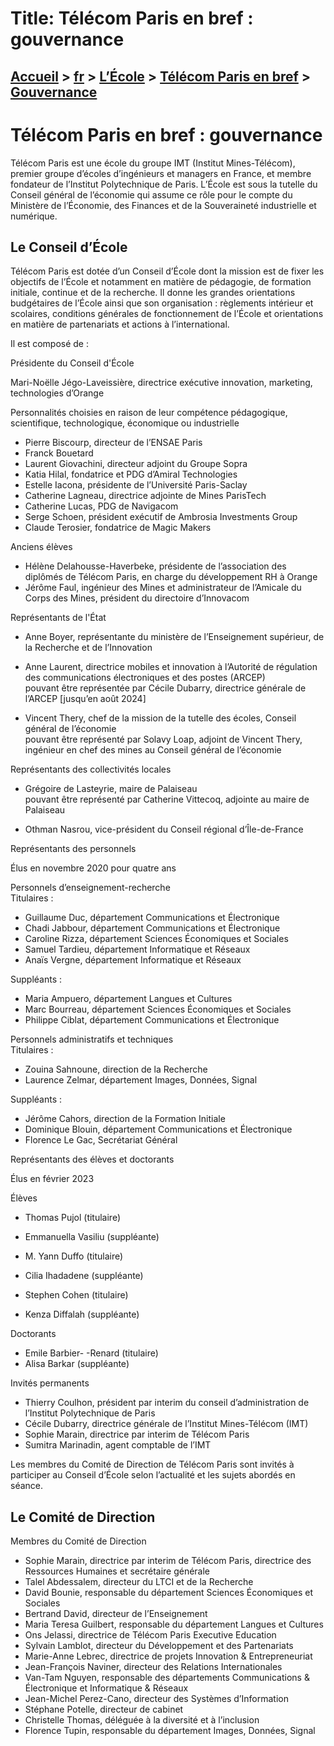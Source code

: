 # Title: Télécom Paris en bref : gouvernance

## [Accueil](https://www.telecom-paris.fr "https://www.telecom-paris.fr") > [fr](https://www.telecom-paris.fr/fr "fr") > [L’École](https://www.telecom-paris.fr/fr/ecole "L’École") > [Télécom Paris en bref](https://www.telecom-paris.fr/fr/ecole/bref "Télécom Paris en bref") > [Gouvernance](https://www.telecom-paris.fr/fr/ecole/bref/gouvernance)

[](https://www.telecom-paris.fr/fr/accueil)

# Télécom Paris en bref : gouvernance

Télécom Paris est une école du groupe IMT (Institut Mines-Télécom), premier
groupe d’écoles d’ingénieurs et managers en France, et membre fondateur de
l’Institut Polytechnique de Paris. L’École est sous la tutelle du Conseil
général de l’économie qui assume ce rôle pour le compte du Ministère de
l’Économie, des Finances et de la Souveraineté industrielle et numérique.

## Le Conseil d’École

Télécom Paris est dotée d’un Conseil d’École dont la mission est de fixer les
objectifs de l’École et notamment en matière de pédagogie, de formation
initiale, continue et de la recherche. Il donne les grandes orientations
budgétaires de l’École ainsi que son organisation : règlements intérieur et
scolaires, conditions générales de fonctionnement de l’École et orientations
en matière de partenariats et actions à l’international.

Il est composé de :

Présidente du Conseil d'École

  
Mari-Noëlle Jégo-Laveissière, directrice exécutive innovation, marketing,
technologies d’Orange

Personnalités choisies en raison de leur compétence pédagogique, scientifique,
technologique, économique ou industrielle

  * Pierre Biscourp, directeur de l’ENSAE Paris
  * Franck Bouetard
  * Laurent Giovachini, directeur adjoint du Groupe Sopra
  * Katia Hilal, fondatrice et PDG d’Amiral Technologies
  * Estelle Iacona, présidente de l’Université Paris-Saclay
  * Catherine Lagneau, directrice adjointe de Mines ParisTech
  * Catherine Lucas, PDG de Navigacom
  * Serge Schoen, président exécutif de Ambrosia Investments Group
  * Claude Terosier, fondatrice de Magic Makers

Anciens élèves

  * Hélène Delahousse-Haverbeke, présidente de l’association des diplômés de Télécom Paris, en charge du développement RH à Orange
  * Jérôme Faul, ingénieur des Mines et administrateur de l’Amicale du Corps des Mines, président du directoire d’Innovacom

Représentants de l'État

  * Anne Boyer, représentante du ministère de l’Enseignement supérieur, de la Recherche et de l’Innovation
  * Anne Laurent, directrice mobiles et innovation à l’Autorité de régulation des communications électroniques et des postes (ARCEP)  
pouvant être représentée par Cécile Dubarry, directrice générale de l’ARCEP
[jusqu’en août 2024]

  * Vincent Thery, chef de la mission de la tutelle des écoles, Conseil général de l’économie  
pouvant être représenté par Solavy Loap, adjoint de Vincent Thery, ingénieur
en chef des mines au Conseil général de l’économie

Représentants des collectivités locales

  * Grégoire de Lasteyrie, maire de Palaiseau  
pouvant être représenté par Catherine Vittecoq, adjointe au maire de Palaiseau

  * Othman Nasrou, vice-président du Conseil régional d’Île-de-France  

Représentants des personnels

Élus en novembre 2020 pour quatre ans

Personnels d’enseignement-recherche  
Titulaires :

  * Guillaume Duc, département Communications et Électronique
  * Chadi Jabbour, département Communications et Électronique
  * Caroline Rizza, département Sciences Économiques et Sociales
  * Samuel Tardieu, département Informatique et Réseaux
  * Anaïs Vergne, département Informatique et Réseaux

Suppléants :

  * Maria Ampuero, département Langues et Cultures
  * Marc Bourreau, département Sciences Économiques et Sociales
  * Philippe Ciblat, département Communications et Électronique

Personnels administratifs et techniques  
Titulaires :

  * Zouina Sahnoune, direction de la Recherche
  * Laurence Zelmar, département Images, Données, Signal

Suppléants :

  * Jérôme Cahors, direction de la Formation Initiale
  * Dominique Blouin, département Communications et Électronique
  * Florence Le Gac, Secrétariat Général

Représentants des élèves et doctorants

Élus en février 2023  

Élèves

  * Thomas Pujol (titulaire)
  * Emmanuella Vasiliu (suppléante)

  * M. Yann Duffo (titulaire)
  * Cilia Ihadadene (suppléante)

  * Stephen Cohen (titulaire)
  * Kenza Diffalah (suppléante)

Doctorants

  * Emile Barbier- -Renard (titulaire)
  * Alisa Barkar (suppléante)  

Invités permanents

  * Thierry Coulhon, président par interim du conseil d’administration de l’Institut Polytechnique de Paris
  * Cécile Dubarry, directrice générale de l’Institut Mines-Télécom (IMT)
  * Sophie Marain, directrice par interim de Télécom Paris
  * Sumitra Marinadin, agent comptable de l’IMT

Les membres du Comité de Direction de Télécom Paris sont invités à participer
au Conseil d’École selon l’actualité et les sujets abordés en séance.

## Le Comité de Direction

Membres du Comité de Direction

  * Sophie Marain, directrice par interim de Télécom Paris, directrice des Ressources Humaines et secrétaire générale
  * Talel Abdessalem, directeur du LTCI et de la Recherche
  * David Bounie, responsable du département Sciences Économiques et Sociales
  * Bertrand David, directeur de l’Enseignement
  * Maria Teresa Guilbert, responsable du département Langues et Cultures
  * Ons Jelassi, directrice de Télécom Paris Executive Education
  * Sylvain Lamblot, directeur du Développement et des Partenariats
  * Marie-Anne Lebrec, directrice de projets Innovation & Entrepreneuriat
  * Jean-François Naviner, directeur des Relations Internationales
  * Van-Tam Nguyen, responsable des départements Communications & Électronique et Informatique & Réseaux
  * Jean-Michel Perez-Cano, directeur des Systèmes d’Information
  * Stéphane Potelle, directeur de cabinet
  * Christelle Thomas, déléguée à la diversité et à l’inclusion
  * Florence Tupin, responsable du département Images, Données, Signal

